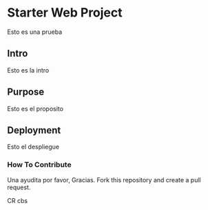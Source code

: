 # Starter Web Project
Esto es una prueba
## Intro
Esto es la intro 
## Purpose
Esto es el proposito
## Deployment
Esto el despliegue
### How To Contribute
Una ayudita por favor, Gracias.
Fork this repository and create a pull request.

CR cbs

